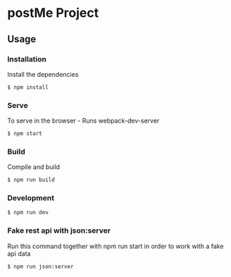 # postMe Project

## Usage

### Installation

Install the dependencies

```sh
$ npm install
```

### Serve
To serve in the browser  - Runs webpack-dev-server

```sh
$ npm start
```

### Build
Compile and build

```sh
$ npm run build
```

### Development

```sh
$ npm run dev
```

### Fake rest api with json:server
Run this command together with npm run start in order to work with a fake api data
```sh
$ npm run json:server
```
